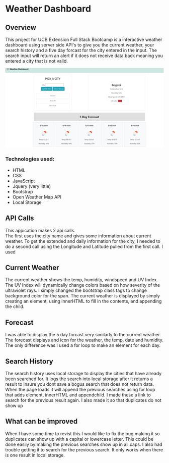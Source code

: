 # Weather Dashboard

## Overview

This project for UCB Extension Full Stack Bootcamp is a interactive weather dashboard using server side API's to give you the current weather, your search history and a five day forcast for the city entered in the input.  The search input will return an alert if it does not receive data back meaning you entered a city that is not valid.

![Dashboard Image](images/weatherImage.jpg)

### Technologies used:

* HTML
* CSS
* JavaScript
* Jquery (very little)
* Bootstrap
* Open Weather Map API
* Local Storage

    

## API Calls

This appication makes 2 api calls.  
The first uses the city name and gives some information about current weather.  To get the extended and daily information for the city, I needed to do a second call using the Longitude and Latitude pulled from the first call.  I used 


## Current Weather

The current weather shows the temp, humidity, windspeed and UV Index.  The UV Index will dynamically change colors based on how severity of the ultraviolet rays.  I simply changed the bootstrap class tags to change background color for the span.
The current weather is displayed by simply creating an element, using innerHTML to fill in the contents, and appending the child.

## Forecast

I was able to display the 5 day forcast very similarly to the current weather.  The forecast displays and icon for the weather, the temp, date and humidity.  The only difference was I used a for loop to make an element for each day.  

## Search History

The search history uses local storage to display the cities that have already been searched for.  It logs the search into local storage after it returns a result to insure you dont save a bogus search that does not return data.  When the page loads it will append the previous searches using for loop that adds element, innerHTML and appendchild.  I made these a link to search for the previous result again.  I also made it so that duplicates do not show up

## What can be improved

When I have some time to revist this I would like to fix the bug making it so duplicates can show up with a capital or lowercase letter.  This could be done easily by making the previous searches show up in all caps.  I also had trouble getting it to search for the previous search.  It only works when there is one result in local storage.